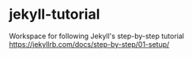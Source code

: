# jekyll-tutorial
Workspace for following Jekyll's step-by-step tutorial https://jekyllrb.com/docs/step-by-step/01-setup/
